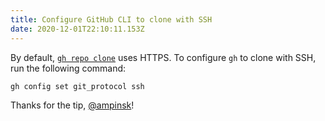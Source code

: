 ```yaml
---
title: Configure GitHub CLI to clone with SSH
date: 2020-12-01T22:10:11.153Z
---
```


By default, [`gh repo clone`](https://cli.github.com/manual/gh_repo_clone) uses HTTPS. To configure `gh` to clone with SSH, run the following command:

```shell
gh config set git_protocol ssh
```

Thanks for the tip, [@ampinsk](https://twitter.com/ampinsk)!
